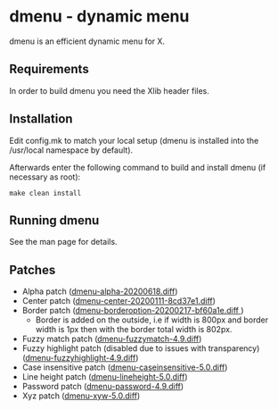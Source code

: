 # dmenu - dynamic menu
dmenu is an efficient dynamic menu for X.


## Requirements
In order to build dmenu you need the Xlib header files.


## Installation
Edit config.mk to match your local setup (dmenu is installed into
the /usr/local namespace by default).

Afterwards enter the following command to build and install dmenu
(if necessary as root):

    make clean install

## Running dmenu
See the man page for details.

## Patches
- Alpha patch ([dmenu-alpha-20200618.diff](https://gist.github.com/oibind/d17b79025765f53e99716fb1ee780c88))
- Center patch ([dmenu-center-20200111-8cd37e1.diff](https://tools.suckless.org/dmenu/patches/center/))
- Border patch ([dmenu-borderoption-20200217-bf60a1e.diff ](https://tools.suckless.org/dmenu/patches/border/))
	- Border is added on the outside, i.e if width is 800px and border width is 1px then with the border total width is 802px.
- Fuzzy match patch ([dmenu-fuzzymatch-4.9.diff](https://tools.suckless.org/dmenu/patches/fuzzymatch/))
- Fuzzy highlight patch (disabled due to issues with transparency) ([dmenu-fuzzyhighlight-4.9.diff](https://tools.suckless.org/dmenu/patches/fuzzyhighlight/))
- Case insensitive patch ([dmenu-caseinsensitive-5.0.diff](https://tools.suckless.org/dmenu/patches/case-insensitive/))
- Line height patch ([dmenu-lineheight-5.0.diff](https://tools.suckless.org/dmenu/patches/line-height/))
- Password patch ([dmenu-password-4.9.diff](https://tools.suckless.org/dmenu/patches/password/))
- Xyz patch ([dmenu-xyw-5.0.diff](https://tools.suckless.org/dmenu/patches/xyw/))
